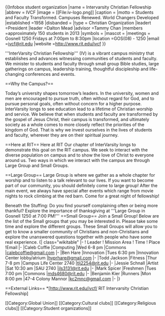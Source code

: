 {{Infobox student organization
|name        = Intervarsity Christian Fellowship
|abbrev      = IVCF
|image       = [[File:iv-logo.png]]
|caption     = 
|motto       = Students and Faculty Transformed. Campuses Renewed. World Changers Developed
|established =1958
|disbanded   =
|type        = Christian Organization
|leadert     =President
|leader      =Dalton Mead
|advisor     =Tammy Chan
|members     =approximately 150 students in 2013
|symbols     =
|mascot      =
|meetings    = Gosnell 1250 Fridays at 7:00pm to 8:30pm
|location    =GOS(08) - 1250
|email       =ivcf@rit.edu
|website     =http://www.rit.edu/ivcf
}}

'''InterVarsity Christian Fellowship''' (IV) is a vibrant campus ministry that establishes and advances witnessing communities of students and faculty. We minister to students and faculty through small group Bible studies, large gatherings on campus, leadership training, thoughtful discipleship and life-changing conferences and events.

==Why the Campus?==

Today’s university shapes tomorrow’s leaders. In the university, women and men are encouraged to pursue truth, often without regard for God, and to pursue personal goals, often without concern for a higher purpose.
InterVarsity longs to see education lead to a lifetime of Christian worship and service. We believe that when students and faculty are transformed by the gospel of Jesus Christ, their campus is transformed, and ultimately society as a whole comes to more closely reflect the priorities of the kingdom of God. That is why we invest ourselves in the lives of students and faculty, wherever they are on their spiritual journey.

==Here at RIT==
Here at RIT
Our chapter of InterVarsity longs to demonstrate this goal on the RIT campus. We seek to interact with the diverse population on campus and to show the love of Christ to everyone around us. Two ways in which we interact with the campus are through Large Group and Small Groups.

==Large Group==
Large Group is where we gather as a whole chapter for worship and to listen to a talk relevant to our lives. If you want to become part of our community, you should definitely come to large group! After the main event, we always have special after events which range from movie nights to rock climbing at the red barn. Come for a great night of fellowship!

Beneath the Stuffing: Do you find yourself complaining often or being more thankful? Explore the importance of thanksgiving at '''Large Group in Gosnell 1250 at 7:00 PM!'''
==Small Group==
Join a Small Group! Below are the list of the Small groups that you may be interested in. Please take some time and explore the different groups. These Small Groups will allow you to get to know a smaller community of Christians and non-Christians and explore the unanswered questions together with people who have some real experience.
{| class="wikitable"
|-
! Leader
! Mission Area
! Time
! Place
!Email
|-
|Caleb Coffie
|Computing
|Wed 6-8 pm
|Commons
|calebcoffie@gmail.com
|-
|Ben Hare
|Innovation
|Tues 6:30 pm
|Innovation Center lobby/atrium
|hyprhare@gmail.com
|-
|Todd Jackson
|Fitness
|Thur 7-8 pm
|Campus Life Center 2740
|tlj2254@rit.edu
|-
|Jessie Schnall
|Artist
|Sat 10:30 am
|SAU 2740
|jls3131@rit.edu
|-
|Mark Spicer
|Freshmen
|Tues 7:00 pm
|Commons
|mds4680@rit.edu
|-
|Benjamin Kier
|Runners
|Mon 8:00 pm
|47-4 Colony Mannor
|kc2mnc@gmail.com
|-
|}

==External Links==
*[http://www.rit.edu/ivcf/ RIT Intervarsity Christian Fellowship]

[[Category:Global Union]]
[[Category:Cultural clubs]]
[[Category:Religious clubs]]
[[Category:Student organizations]]
